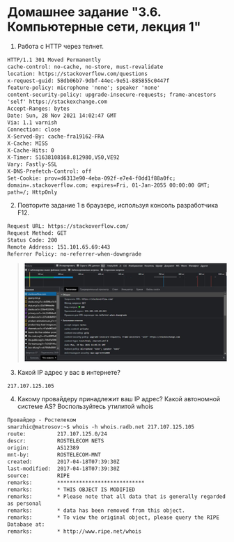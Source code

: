 # Домашнее задание "3.6. Компьютерные сети, лекция 1"
1. Работа c HTTP через телнет.
```
HTTP/1.1 301 Moved Permanently
cache-control: no-cache, no-store, must-revalidate
location: https://stackoverflow.com/questions
x-request-guid: 58db06b7-9dbf-44ec-9e51-885855c0447f
feature-policy: microphone 'none'; speaker 'none'
content-security-policy: upgrade-insecure-requests; frame-ancestors 'self' https://stackexchange.com
Accept-Ranges: bytes
Date: Sun, 28 Nov 2021 14:02:47 GMT
Via: 1.1 varnish
Connection: close
X-Served-By: cache-fra19162-FRA
X-Cache: MISS
X-Cache-Hits: 0
X-Timer: S1638108168.812980,VS0,VE92
Vary: Fastly-SSL
X-DNS-Prefetch-Control: off
Set-Cookie: prov=d6313e90-4eba-092f-e7e4-f0dd1f88a0fc; domain=.stackoverflow.com; expires=Fri, 01-Jan-2055 00:00:00 GMT; path=/; HttpOnly
```
2. Повторите задание 1 в браузере, используя консоль разработчика F12.
```
Request URL: https://stackoverflow.com/
Request Method: GET
Status Code: 200 
Remote Address: 151.101.65.69:443
Referrer Policy: no-referrer-when-downgrade
```
>![PID 1](https://github.com/Smarzhic/netology/blob/main/03-sysadmin-06-net/2.JPG)
3. Какой IP адрес у вас в интернете?
```
217.107.125.105
```
4. Какому провайдеру принадлежит ваш IP адрес? Какой автономной системе AS? Воспользуйтесь утилитой whois  
```
Провайдер - Ростелеком
smarzhic@matrosov:~$ whois -h whois.radb.net 217.107.125.105
route:          217.107.125.0/24
descr:          ROSTELECOM NETS
origin:         AS12389
mnt-by:         ROSTELECOM-MNT
created:        2017-04-18T07:39:30Z
last-modified:  2017-04-18T07:39:30Z
source:         RIPE
remarks:        ****************************
remarks:        * THIS OBJECT IS MODIFIED
remarks:        * Please note that all data that is generally regarded as personal
remarks:        * data has been removed from this object.
remarks:        * To view the original object, please query the RIPE Database at:
remarks:        * http://www.ripe.net/whois
```

